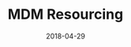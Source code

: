 ---
title: "MDM Resourcing"
intro: "Simple brochure site for finance company MDM Resourcing."
date: 2018-04-29
draft: false
logo: mdm.svg
color: "#335d71"
layout: case-study
website: "https://mdmresourcing.com/"
---